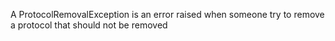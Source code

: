 A ProtocolRemovalException is an error raised when someone try to remove a protocol that should not be removed